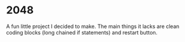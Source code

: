 # 2048
A fun little project I decided to make. The main things it lacks are clean coding blocks (long chained if statements) and restart button. 
